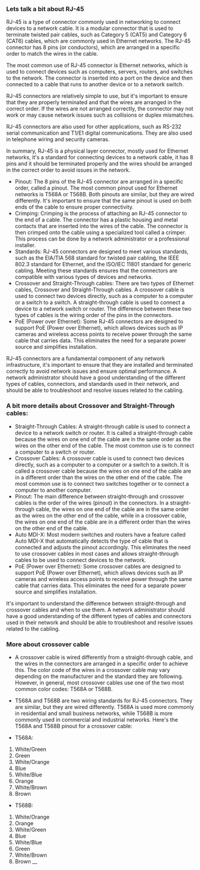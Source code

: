 ### Lets talk a bit about RJ-45

RJ-45 is a type of connector commonly used in networking to connect devices to a network cable. It is a modular connector that is used to terminate twisted pair cables, such as Category 5 (CAT5) and Category 6 (CAT6) cables, which are commonly used in Ethernet networks. The RJ-45 connector has 8 pins (or conductors), which are arranged in a specific order to match the wires in the cable.

The most common use of RJ-45 connector is Ethernet networks, which is used to connect devices such as computers, servers, routers, and switches to the network. The connector is inserted into a port on the device and then connected to a cable that runs to another device or to a network switch.

RJ-45 connectors are relatively simple to use, but it's important to ensure that they are properly terminated and that the wires are arranged in the correct order. If the wires are not arranged correctly, the connector may not work or may cause network issues such as collisions or duplex mismatches.

RJ-45 connectors are also used for other applications, such as RS-232 serial communication and T1/E1 digital communications. They are also used in telephone wiring and security cameras.

In summary, RJ-45 is a physical layer connector, mostly used for Ethernet networks, it's a standard for connecting devices to a network cable, it has 8 pins and it should be terminated properly and the wires should be arranged in the correct order to avoid issues in the network.


* Pinout: The 8 pins of the RJ-45 connector are arranged in a specific order, called a pinout. The most common pinout used for Ethernet networks is T568A or T568B. Both pinouts are similar, but they are wired differently. It's important to ensure that the same pinout is used on both ends of the cable to ensure proper connectivity.
* Crimping: Crimping is the process of attaching an RJ-45 connector to the end of a cable. The connector has a plastic housing and metal contacts that are inserted into the wires of the cable. The connector is then crimped onto the cable using a specialized tool called a crimper. This process can be done by a network administrator or a professional installer.
* Standards: RJ-45 connectors are designed to meet various standards, such as the EIA/TIA 568 standard for twisted pair cabling, the IEEE 802.3 standard for Ethernet, and the ISO/IEC 11801 standard for generic cabling. Meeting these standards ensures that the connectors are compatible with various types of devices and networks.
* Crossover and Straight-Through cables: There are two types of Ethernet cables, Crossover and Straight-Through cables. A crossover cable is used to connect two devices directly, such as a computer to a computer or a switch to a switch. A straight-through cable is used to connect a device to a network switch or router. The difference between these two types of cables is the wiring order of the pins in the connectors.
* PoE (Power over Ethernet): Some RJ-45 connectors are designed to support PoE (Power over Ethernet), which allows devices such as IP cameras and wireless access points to receive power through the same cable that carries data. This eliminates the need for a separate power source and simplifies installation.

RJ-45 connectors are a fundamental component of any network infrastructure, it's important to ensure that they are installed and terminated correctly to avoid network issues and ensure optimal performance. A network administrator should have a good understanding of the different types of cables, connectors, and standards used in their network, and should be able to troubleshoot and resolve issues related to the cabling.

### A bit more details about Crossover and Straight-Through cables:
* Straight-Through Cables: A straight-through cable is used to connect a device to a network switch or router. It is called a straight-through cable because the wires on one end of the cable are in the same order as the wires on the other end of the cable. The most common use is to connect a computer to a switch or router.
* Crossover Cables: A crossover cable is used to connect two devices directly, such as a computer to a computer or a switch to a switch. It is called a crossover cable because the wires on one end of the cable are in a different order than the wires on the other end of the cable. The most common use is to connect two switches together or to connect a computer to another computer.
* Pinout: The main difference between straight-through and crossover cables is the order of the wires (pinout) in the connectors. In a straight-through cable, the wires on one end of the cable are in the same order as the wires on the other end of the cable, while in a crossover cable, the wires on one end of the cable are in a different order than the wires on the other end of the cable.
* Auto MDI-X: Most modern switches and routers have a feature called Auto MDI-X that automatically detects the type of cable that is connected and adjusts the pinout accordingly. This eliminates the need to use crossover cables in most cases and allows straight-through cables to be used to connect devices to the network.
* PoE (Power over Ethernet): Some crossover cables are designed to support PoE (Power over Ethernet), which allows devices such as IP cameras and wireless access points to receive power through the same cable that carries data. This eliminates the need for a separate power source and simplifies installation.

It's important to understand the difference between straight-through and crossover cables and when to use them. A network administrator should have a good understanding of the different types of cables and connectors used in their network and should be able to troubleshoot and resolve issues related to the cabling.

### More about crossover cable
* A crossover cable is wired differently from a straight-through cable, and the wires in the connectors are arranged in a specific order to achieve this. The color code of the wires in a crossover cable may vary depending on the manufacturer and the standard they are following. However, in general, most crossover cables use one of the two most common color codes: T568A or T568B.
* T568A and T568B are two wiring standards for RJ-45 connectors. They are similar, but they are wired differently. T568A is used more commonly in residential and small business networks, while T568B is more commonly used in commercial and industrial networks.
Here's the T568A and T568B pinout for a crossover cable:

* T568A:

1. White/Green
2. Green
3. White/Orange
4. Blue
5. White/Blue
6. Orange
7. White/Brown
8. Brown

* T568B:
1. White/Orange
2. Orange
3. White/Green
4. Blue
5. White/Blue
6. Green
7. White/Brown
8. Brown
__
